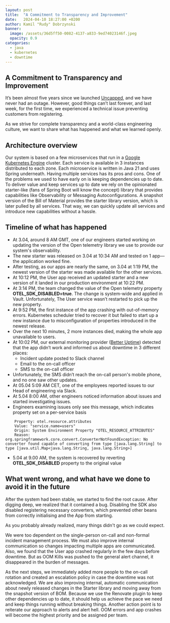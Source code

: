 ```yaml
---
layout: post
title:  "A Commitment to Transparency and Improvement"
date:   2024-04-10 18:27:00 +0200
author: Kamil "Rudy" Dobrzynski
banner: 
  image: /assets/36d5ff50-0082-4137-a833-9ed74023146f.jpeg
  opacity: 0.9
categories: 
  - java
  - kubernetes
  - downtime
---
```

##  A Commitment to Transparency and Improvement 
It’s been almost five years since we launched [Uncapped](https://weareuncapped.com), and we have never had an outage. However, good things can’t last forever, and last week, for the first time, we experienced a technical issue preventing customers from registering.

As we strive for complete transparency and a world-class engineering culture, we want to share what has happened and what we learned openly.

## Architecture overview

Our system is based on a few microservices that run in a [Google Kubernetes Engine](https://cloud.google.com/kubernetes-engine) cluster. Each service is available in 3 instances distributed to each zone.
Each microservice is written in Java 21 and uses Spring underneath.
Having multiple services has its pros and cons. One of the problems we used to have early on is keeping dependencies up to date. To deliver value and keep services up to date we rely on the opinionated starter-like (fans of Spring Boot will know the concept) library that provides capabilities like Observability or Messaging Autoconfigurations. A snapshot version of the Bill of Material provides the starter library version, which is later pulled by all services. That way, we can quickly update all services and introduce new capabilities without a hassle.

## Timeline of what has happened

- At 3.04, around 8 AM GMT, one of our engineers started working on updating the version of the Open telemetry library we use to provide our system's observability.
- The new starter was released on 3.04 at 10:34 AM and tested on 1 app—the application worked fine.
- After testing, as our apps are nearly the same, on 3.04 at 1:19 PM, the newest version of the starter was made available for the other services.
- At 10:12 PM, the User app received an updated starter and a new version of it landed in our production environment at 10:22 PM.
- At 3:14 PM, the team changed the value of the Open telemetry property **OTEL_SDK_DISABLED=true**. The change is system-wide and applied in Vault. Unfortunately, The User service wasn’t restarted to pick up the new property.
- At 9:52 PM, the first instance of the app crashing with out-of-memory errors. Kubernetes scheduler tried to recover it but failed to start up a new instance due to misconfiguration of properties introduced in the newest release.
- Over the next 10 minutes, 2 more instances died, making the whole app unavailable to users.
- At 10:02 PM, our external monitoring provider ([Better Uptime](https://betterstack.com/uptime)) detected that the app didn’t work and informed us about downtime in 3 different places:
    - Incident update posted to Slack channel
    - Email to the on-call officer
    - SMS to the on-call officer
- Unfortunately, the SMS didn’t reach the on-call person's mobile phone, and no one saw other updates.
- At 05.04 5:09 AM CET, one of the employees reported issues to our Head of engineering via Slack.
- At 5.04 8:00 AM, other engineers noticed information about issues and started investigating issues.
- Engineers examining issues only see this message, which indicates property set on a per-service basis

```properties
    Property: otel.resource.attributes
    Value: "service.name=users"
    Origin: System Environment Property "OTEL_RESOURCE_ATTRIBUTES"
    Reason: org.springframework.core.convert.ConverterNotFoundException: No converter found capable of converting from type [java.lang.String] to type [java.util.Map<java.lang.String, java.lang.String>]
```

- 5.04 at 9.00 AM, the system is recovered  by reverting **OTEL_SDK_DISABLED** property to the original value

## What went wrong, and what have we done to avoid it in the future

After the system had been stable, we started to find the root cause.
After digging deep, we realized that it contained a bug. Disabling the SDK also disabled registering necessary converters, which prevented other beans from correctly initialising and the App from starting.

As you probably already realized, many things didn't go as we could expect.

We were too dependent on the single-person on-call and non-formal incident management process. We must also improve internal communication so changes impacting multiple apps are communicated. Also, we found that the User app crashed regularly in the few days before downtime. But as OOM Kills was pushed to the general alert channel, it disappeared in the burden of messages.

As the next steps, we immediately added more people to the on-call rotation and created an escalation policy in case the downtime was not acknowledged.
We are also improving internal, automatic communication about newly released changes in the Starter library and moving away from the snapshot version of BOM. Because we use the Renovate plugin to keep other dependencies up to date, it should help us achieve the pace we need and keep things running without breaking things.
Another action point is to reiterate our approach to alerts and alert hell. OOM errors and app crashes will become the highest priority and be assigned per team.